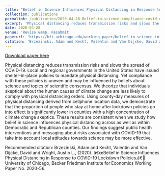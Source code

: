 ```yaml
---
title: "Belief in Science Influences Physical Distancing in Response to COVID-19 Lockdown Policies"
collection: publications
permalink: /publication/2020-04-28-Belief-in-science-compliance-covid-us
excerpt: 'Physical distancing reduces transmission risks and slows the spread of COVID-19. Local and regional governments in the United States have issued shelter-in-place policies to mandate physical distancing. Yet compliance with these policies is uneven and may be influenced by beliefs about science and topics of scientific consensus. We theorize that individuals skeptical about the human causes of climate change are less likely to comply with physical distancing orders. Using county-day measures of physical distancing derived from cellphone location data, we demonstrate that the proportion of people who stay at home after lockdown policies go into effect is significantly lower in counties with a high concentration of climate change skeptics. These results are consistent when we study how belief in science influences physical distancing across as well as within Democratic and Republican counties. Our findings suggest public health interventions and messaging about risks associated with COVID-19 that take into account local attitudes towards science may be more effective.'
date: 2020-04-28
venue: 'Revise &amp; Resubmit'
paperurl: 'https://bfi.uchicago.edu/working-paper/belief-in-science-influences-physical-distancing-in-response-to-covid-19-lockdown-policies/'
citation: 'Brzezinski, Adam and Kecht, Valentin and Van Dijcke, David and Wright, Austin L., (2020). â€œBelief in Science Influences Physical Distancing in Response to COVID-19 Lockdown Policies.â€ University of Chicago, Becker Friedman Institute for Economics Working Paper No. 2020-56. '
---
```


<a href='https://bfi.uchicago.edu/working-paper/belief-in-science-influences-physical-distancing-in-response-to-covid-19-lockdown-policies/'>Download paper here</a>

Physical distancing reduces transmission risks and slows the spread of COVID-19. Local and regional governments in the United States have issued shelter-in-place policies to mandate physical distancing. Yet compliance with these policies is uneven and may be influenced by beliefs about science and topics of scientific consensus. We theorize that individuals skeptical about the human causes of climate change are less likely to comply with physical distancing orders. Using county-day measures of physical distancing derived from cellphone location data, we demonstrate that the proportion of people who stay at home after lockdown policies go into effect is significantly lower in counties with a high concentration of climate change skeptics. These results are consistent when we study how belief in science influences physical distancing across as well as within Democratic and Republican counties. Our findings suggest public health interventions and messaging about risks associated with COVID-19 that take into account local attitudes towards science may be more effective.


Recommended citation: Brzezinski, Adam and Kecht, Valentin and Van Dijcke, David and Wright, Austin L., (2020). â€œBelief in Science Influences Physical Distancing in Response to COVID-19 Lockdown Policies.â€ University of Chicago, Becker Friedman Institute for Economics Working Paper No. 2020-56. 